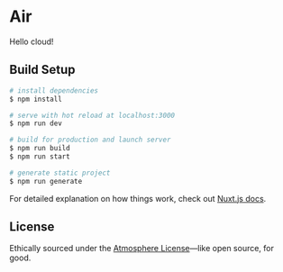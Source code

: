 # Air

Hello cloud!

## Build Setup

```bash
# install dependencies
$ npm install

# serve with hot reload at localhost:3000
$ npm run dev

# build for production and launch server
$ npm run build
$ npm run start

# generate static project
$ npm run generate
```

For detailed explanation on how things work, check out [Nuxt.js docs](https://nuxtjs.org).

## License

Ethically sourced under the [Atmosphere License](https://www.open-austin.org/atmosphere-license/)—like open source, for good.
